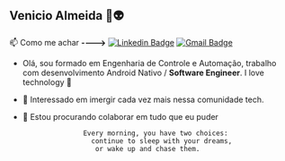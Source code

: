 ## Venicio Almeida :wave::alien: 

:mailbox: Como me achar **---->**   [![Linkedin Badge](https://img.shields.io/badge/-LinkedIn-blue?style=flat-square&logo=Linkedin&logoColor=white&link=https://www.linkedin.com/in/venicio-almeida/)](https://www.linkedin.com/in/venicio-almeida/)
[![Gmail Badge](https://img.shields.io/badge/-Gmail-c14438?style=flat-square&logo=Gmail&logoColor=white&link=mailto:engineer.venicio@gmail.com)](mailto:engineer.venicio@gmail.com)
- Olá, sou formado em  Engenharia de Controle e Automação, 
trabalho com desenvolvimento Android Nativo / **Software Engineer**. I love technology :blue_heart:  
- :eyes: Interessado em imergir cada vez mais nessa comunidade tech.
  
 - :revolving_hearts: Estou procurando colaborar em tudo que eu puder
  
             
                      Every morning, you have two choices:
                        continue to sleep with your dreams,
                         or wake up and chase them.  

